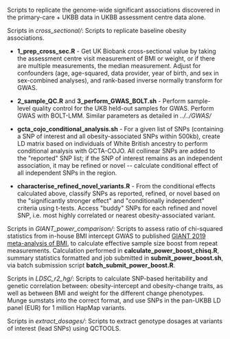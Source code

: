 Scripts to replicate the genome-wide significant associations discovered in the primary-care + UKBB data in UKBB assessment centre data alone.

Scripts in *cross_sectional/*: Scripts to replicate baseline obesity associations.

- **1_prep_cross_sec.R** - Get UK Biobank cross-sectional value by taking the assessment centre visit measurement of BMI or weight, or if there are multiple measurements, the median measurement. Adjust for confounders (age, age-squared, data provider, year of birth, and sex in sex-combined analyses), and rank-based inverse normally transform for GWAS. 
- **2_sample_QC.R** and **3_perform_GWAS_BOLT.sh** - Perform sample-level quality control for the UKB held-out samples for GWAS. Perform GWAS with BOLT-LMM. Similar parameters as detailed in *../../GWAS/*




- **gcta_cojo_conditional_analysis.sh** - For a given list of SNPs (containing a SNP of interest and all obesity-associated SNPs within 500kb), create LD matrix based on individuals of White British ancestry to perform conditional analysis with GCTA-COJO. All collinear SNPs are added to the "reported" SNP list; if the SNP of interest remains as an independent association, it may be refined or novel -- calculate conditional effect of all independent SNPs in the region.
- **characterise_refined_novel_variants.R** - From the conditional effects calculated above, classify SNPs as reported, refined, or novel based on the "significantly stronger effect" and "conditionally independent" criteria using t-tests. Access "buddy" SNPs for each refined and novel SNP, i.e. most highly correlated or nearest obesity-associated variant.

Scripts in *GIANT_power_comparison/*: Scripts to assess ratio of chi-squared statistics from in-house BMI intercept GWAS to published [GIANT 2019 meta-analysis of BMI](https://academic.oup.com/hmg/article/28/1/166/5098227), to calculate effective sample size boost from repeat measurements.  Calculation performed in **calculate_power_boost_chisq.R**, summary statistics formatted and job submitted in **submit_power_boost.sh**, via batch submission script **batch_submit_power_boost.R**.

Scripts in *LDSC_r2_hg/*: Scripts to calculate SNP-based heritability and genetic correlation between: obesity-intercept and obesity-change traits, as well as between BMI and weight for the different change phenotypes. Munge sumstats into the correct format, and use SNPs in the pan-UKBB LD panel (EUR) for 1 million HapMap variants.

Scripts in *extract_dosages/*: Scripts to extract genotype dosages at variants of interest (lead SNPs) using QCTOOLS.
